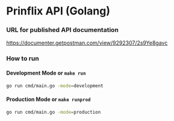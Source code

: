# Prinflix API (Golang)

### URL for published API documentation
https://documenter.getpostman.com/view/9292307/2s9Ye8gavc

### How to run
#### Development Mode or `make run`
```bash
go run cmd/main.go -mode=development
```
#### Production Mode or `make runprod`
```bash
go run cmd/main.go -mode=production
```